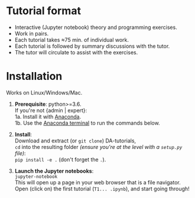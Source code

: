 <!--
! 
! Previews resources/getting_started/*.svg
! 
-->

<!---![Getting started 1](./resources/getting_started/intro1.svg)-->
<!---![Getting started 2](./resources/getting_started/intro2.svg)-->
<!---![Getting started 4](./resources/getting_started/intro4.svg)-->


Tutorial format
================================================

* Interactive (Jupyter notebook) theory and programming exercises.
* Work in pairs.
* Each tutorial takes ≈75 min. of individual work.
* Each tutorial is followed by summary discussions with the tutor.
* The tutor will circulate to assist with the exercises.

Installation
================================================
Works on Linux/Windows/Mac.

1. **Prerequisite**: python>=3.6.  
   If you're not {admin | expert}:  
   1a. Install it with [Anaconda](https://www.anaconda.com/download).  
   1b. Use the [Anaconda terminal](https://docs.conda.io/projects/conda/en/latest/user-guide/getting-started.html#starting-conda) to run the commands below.

2. **Install**:  
   Download and extract (or `git clone`) DA-tutorials,  
   `cd` into the resulting folder
	 *(ensure you're at the level with a `setup.py` file)*:  
   `pip install -e .` (don't forget the `.`).

3. **Launch the Jupyter notebooks**:  
   `jupyter-notebook`  
   This will open up a page in your web browser that is a file navigator.  
   Open (click on) the first tutorial (`T1... .ipynb`), and start going through!


